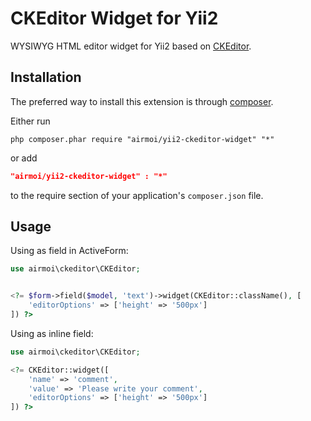 CKEditor Widget for Yii2
========================

WYSIWYG HTML editor widget for Yii2 based on [CKEditor](http://ckeditor.com/).

Installation
------------
The preferred way to install this extension is through [composer](http://getcomposer.org/download/).

Either run

```
php composer.phar require "airmoi/yii2-ckeditor-widget" "*"
```
or add

```json
"airmoi/yii2-ckeditor-widget" : "*"
```

to the require section of your application's `composer.json` file.

Usage
-----
Using as field in ActiveForm:

```php
use airmoi\ckeditor\CKEditor;


<?= $form->field($model, 'text')->widget(CKEditor::className(), [
    'editorOptions' => ['height' => '500px']
]) ?>
```

Using as inline field:

```php
use airmoi\ckeditor\CKEditor;

<?= CKEditor::widget([
    'name' => 'comment',
    'value' => 'Please write your comment',
    'editorOptions' => ['height' => '500px']
]) ?>
```
